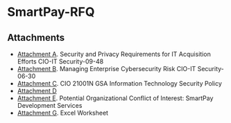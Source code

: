 # SmartPay-RFQ

## Attachments
- [Attachment A](https://github.com/GSA/SmartPay-RFQ/blob/main/Attachment%20A_Security%20and%20Privacy%20Requirements%20for%20IT%20Acquisition%20Efforts%20CIO-IT%20Security-09-48.pdf). Security and Privacy Requirements for IT Acquisition Efforts CIO-IT Security-09-48
- [Attachment B](https://github.com/GSA/SmartPay-RFQ/blob/main/Attachment%20B_Managing%20Enterprise%20Cybersecurity%20Risk%20CIO-IT%20Security-06-30.pdf). Managing Enterprise Cybersecurity Risk CIO-IT Security-06-30
- [Attachment C](https://github.com/GSA/SmartPay-RFQ/blob/main/Attachment%20C_CIO_21001N_GSA_Information_Technology_Security_Policy.pdf). CIO 21001N GSA Information Technology Security Policy
- [Attachment D](https://github.com/GSA/SmartPay-RFQ/blob/main/Attachment%20D%20-%20CIO-12-2018%20Revision%202%20Final_%20IT%20Policy%20Requirements%20Guide.pdf)
- [Attachment E](https://github.com/GSA/SmartPay-RFQ/blob/main/Attachment%20E_Potential%20Organizational%20Conflict%20of%20Interest_%20SmartPay%20Development%20Services.docx). Potential Organizational Conflict of Interest: SmartPay Development Services 
- [Attachment G](https://github.com/GSA/SmartPay-RFQ/blob/main/Appendix%20G%20-%20Smartpay%20Pricing%20Sheet.xlsx). Excel Worksheet
